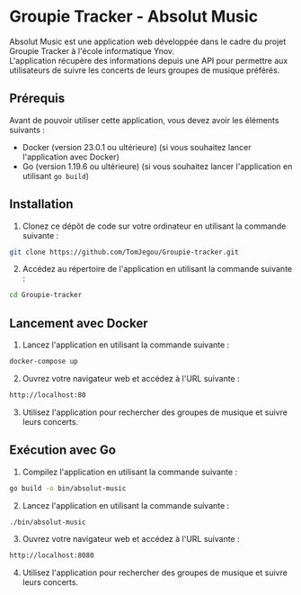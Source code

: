 # Groupie Tracker - Absolut Music
Absolut Music est une application web développée dans le cadre du projet Groupie Tracker à l'école informatique Ynov.<br> L'application récupère des informations depuis une API pour permettre aux utilisateurs de suivre les concerts de leurs groupes de musique préférés.<br>

## Prérequis

Avant de pouvoir utiliser cette application, vous devez avoir les éléments suivants :<br>

* Docker (version 23.0.1 ou ultérieure) (si vous souhaitez lancer l'application avec Docker)
* Go (version 1.19.6 ou ultérieure) (si vous souhaitez lancer l'application en utilisant ```go build```)

## Installation

1. Clonez ce dépôt de code sur votre ordinateur en utilisant la commande suivante :
``` bash
git clone https://github.com/TomJegou/Groupie-tracker.git
```

2. Accédez au répertoire de l'application en utilisant la commande suivante :
``` bash
cd Groupie-tracker
```

## Lancement avec Docker

1. Lancez l'application en utilisant la commande suivante :
``` bash
docker-compose up
```

2. Ouvrez votre navigateur web et accédez à l'URL suivante :
``` bash
http://localhost:80
```
3. Utilisez l'application pour rechercher des groupes de musique et suivre leurs concerts.

## Exécution avec Go

1. Compilez l'application en utilisant la commande suivante :
``` bash
go build -o bin/absolut-music
```

2. Lancez l'application en utilisant la commande suivante :
```bash
./bin/absolut-music
```

3. Ouvrez votre navigateur web et accédez à l'URL suivante :
``` bash
http://localhost:8080
```

4. Utilisez l'application pour rechercher des groupes de musique et suivre leurs concerts.